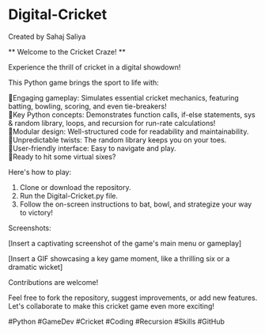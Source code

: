 # Digital-Cricket
Created by Sahaj Saliya

** Welcome to the Cricket Craze! **

Experience the thrill of cricket in a digital showdown! <br>

This Python game brings the sport to life with: <br>

🔸Engaging gameplay: Simulates essential cricket mechanics, featuring batting, bowling, scoring, and even tie-breakers! <br>
🔸Key Python concepts: Demonstrates function calls, if-else statements, sys & random library, loops, and recursion for run-rate calculations! <br>
🔸Modular design: Well-structured code for readability and maintainability. <br>
🔸Unpredictable twists: The random library keeps you on your toes. <br>
🔸User-friendly interface: Easy to navigate and play. <br>
🔸Ready to hit some virtual sixes? <br>

Here's how to play: <br>

  1. Clone or download the repository. <br>
  2. Run the Digital-Cricket.py file. <br>
  3. Follow the on-screen instructions to bat, bowl, and strategize your way to victory! <br>

Screenshots:

[Insert a captivating screenshot of the game's main menu or gameplay]

[Insert a GIF showcasing a key game moment, like a thrilling six or a dramatic wicket]

Contributions are welcome!

Feel free to fork the repository, suggest improvements, or add new features. Let's collaborate to make this cricket game even more exciting!

#Python #GameDev #Cricket #Coding #Recursion #Skills #GitHub

